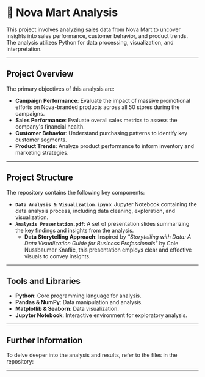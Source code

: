 # 🛒 **Nova Mart Analysis**

This project involves analyzing sales data from Nova Mart to uncover insights into sales performance, customer behavior, and product trends. The analysis utilizes Python for data processing, visualization, and interpretation.

---

## Project Overview

The primary objectives of this analysis are:

- **Campaign Performance**: Evaluate the impact of massive promotional efforts on Nova-branded products across all 50 stores during the campaigns.
- **Sales Performance**: Evaluate overall sales metrics to assess the company's financial health.
- **Customer Behavior**: Understand purchasing patterns to identify key customer segments.
- **Product Trends**: Analyze product performance to inform inventory and marketing strategies.

---

## Project Structure

The repository contains the following key components:

- **`Data Analysis & Visualization.ipynb`**: Jupyter Notebook containing the data analysis process, including data cleaning, exploration, and visualization.
- **`Analysis Presentation.pdf`**: A set of presentation slides summarizing the key findings and insights from the analysis.  
  - **Data Storytelling Approach**: Inspired by *"Storytelling with Data: A Data Visualization Guide for Business Professionals"* by Cole Nussbaumer Knaflic, this presentation employs clear and effective visuals to convey insights.

---

## Tools and Libraries

- **Python**: Core programming language for analysis.
- **Pandas & NumPy**: Data manipulation and analysis.
- **Matplotlib & Seaborn**: Data visualization.
- **Jupyter Notebook**: Interactive environment for exploratory analysis.

---

## Further Information

To delve deeper into the analysis and results, refer to the files in the repository:


---

